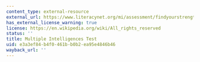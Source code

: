 ```yaml
---
content_type: external-resource
external_url: https://www.literacynet.org/mi/assessment/findyourstrengths.html
has_external_license_warning: true
license: https://en.wikipedia.org/wiki/All_rights_reserved
status: ''
title: Multiple Intelligences Test
uid: e3a3ef84-b4f0-461b-b0b2-ea95e4846b46
wayback_url: ''
---
```

